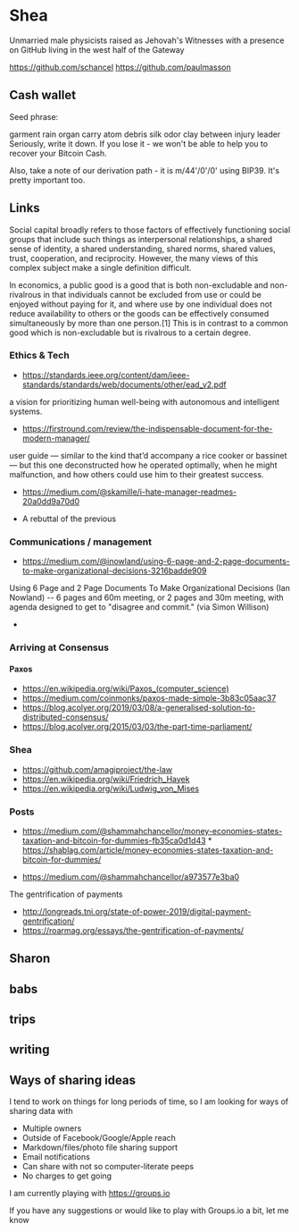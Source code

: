 
# Shea

Unmarried male physicists raised as Jehovah's Witnesses with a presence on GitHub living in the west half of the Gateway

https://github.com/schancel
https://github.com/paulmasson

## Cash wallet

Seed phrase:

garment rain organ carry atom debris silk odor clay between injury leader
Seriously, write it down. If you lose it - we won't be able to help you to recover your Bitcoin Cash.

Also, take a note of our derivation path - it is
m/44'/0'/0'
using BIP39. It's pretty important too.

## Links

Social capital broadly refers to those factors of effectively functioning social groups that include such things as interpersonal relationships, a shared sense of identity, a shared understanding, shared norms, shared values, trust, cooperation, and reciprocity. However, the many views of this complex subject make a single definition difficult.

In economics, a public good is a good that is both non-excludable and non-rivalrous in that individuals cannot be excluded from use or could be enjoyed without paying for it, and where use by one individual does not reduce availability to others or the goods can be effectively consumed simultaneously by more than one person.[1] This is in contrast to a common good which is non-excludable but is rivalrous to a certain degree.


### Ethics & Tech

* https://standards.ieee.org/content/dam/ieee-standards/standards/web/documents/other/ead_v2.pdf

a vision for prioritizing human well-being with autonomous and intelligent systems.

* https://firstround.com/review/the-indispensable-document-for-the-modern-manager/

user guide — similar to the kind that’d accompany a rice cooker or bassinet — but this one deconstructed how he operated optimally, when he might malfunction, and how others could use him to their greatest success.

* https://medium.com/@skamille/i-hate-manager-readmes-20a0dd9a70d0

* A rebuttal of the previous

### Communications / management

* https://medium.com/@inowland/using-6-page-and-2-page-documents-to-make-organizational-decisions-3216badde909

Using 6 Page and 2 Page Documents To Make Organizational Decisions (Ian Nowland) -- 6 pages and 60m meeting, or 2 pages and 30m meeting, with agenda designed to get to "disagree and commit." (via Simon Willison)

*



### Arriving at Consensus

#### Paxos

* https://en.wikipedia.org/wiki/Paxos_(computer_science)
* https://medium.com/coinmonks/paxos-made-simple-3b83c05aac37
* https://blog.acolyer.org/2019/03/08/a-generalised-solution-to-distributed-consensus/
* https://blog.acolyer.org/2015/03/03/the-part-time-parliament/



### Shea

* https://github.com/amagiproject/the-law
* https://en.wikipedia.org/wiki/Friedrich_Hayek
* https://en.wikipedia.org/wiki/Ludwig_von_Mises

### Posts

* https://medium.com/@shammahchancellor/money-economies-states-taxation-and-bitcoin-for-dummies-fb35ca0d1d43
		* https://shablag.com/article/money-economies-states-taxation-and-bitcoin-for-dummies/

* https://medium.com/@shammahchancellor/a973577e3ba0

The gentrification of payments

* http://longreads.tni.org/state-of-power-2019/digital-payment-gentrification/
* https://roarmag.org/essays/the-gentrification-of-payments/


## Sharon

## babs

## trips

## writing

## Ways of sharing ideas
I tend to work on things for long periods of time, so I am looking for ways of sharing data with

* Multiple owners
* Outside of Facebook/Google/Apple reach
* Markdown/files/photo file sharing support
* Email notifications
* Can share with not so computer-literate peeps
* No charges to get going

I am currently playing with https://groups.io

If you have any suggestions or would like to play with Groups.io a bit, let me know
